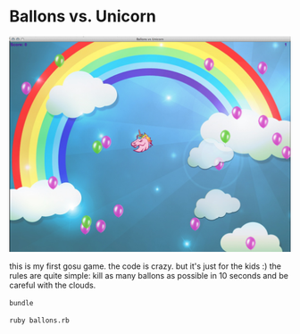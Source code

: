 Ballons vs. Unicorn
=======

![screenshot](/media/screenshot.png)

this is my first gosu game. the code is crazy. but it's just for the kids :)
the rules are quite simple: kill as many ballons as possible in 10 seconds and be careful with the clouds.

``` bundle ```

``` ruby ballons.rb ```
